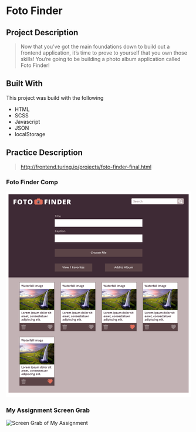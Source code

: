 # Foto Finder

## Project Description
> Now that you’ve got the main foundations down to build out a frontend application, it’s time to prove to yourself that you own those skills! You’re going to be building a photo album application called Foto Finder!

## Built With
This project was build with the following
- HTML
- SCSS
- Javascript
- JSON
- localStorage

## Practice Description
> http://frontend.turing.io/projects/foto-finder-final.html

### Foto Finder Comp
![Static Comp From Turing](images/fotofinder-assignment.png)

### My Assignment Screen Grab
![Screen Grab of My Assignment](images/)
